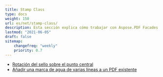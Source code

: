 ```yaml
---
title: Stamp Class
type: docs
weight: 150
url: es/net/stamp-class/
description: Esta sección explica cómo trabajar con Aspose.PDF Facades usando la clase Stamp.
lastmod: "2021-06-05"
draft: false
sitemap:
    changefreq: "weekly"
    priority: 0.7
---
```


- [Rotación del sello sobre el punto central](/pdf/net/rotating-stamp-about-the-center-point/)
- [Añadir una marca de agua de varias líneas a un PDF existente](/pdf/net/adding-multi-line-watermark-to-existing-pdf/)